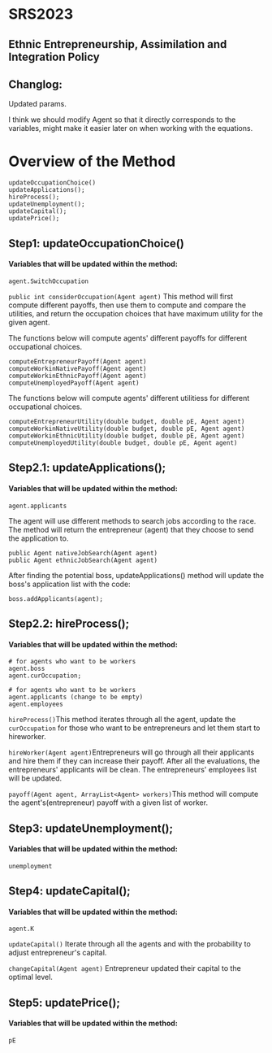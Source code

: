 # SRS2023
## Ethnic Entrepreneurship, Assimilation and Integration Policy

## Changlog:

Updated params.

I think we should modify Agent so that it directly corresponds to the variables, might make it easier later on when working with the equations.






# Overview of the Method
```
updateOccupationChoice()
updateApplications();
hireProcess();
updateUnemployment();
updateCapital();
updatePrice();
```

## Step1: updateOccupationChoice()
#### Variables that will be updated within the method:
```
agent.SwitchOccupation
```

```public int considerOccupation(Agent agent)```
This method will first compute different payoffs, then use them to compute and compare the utilities, and return the occupation choices that have maximum utility for the given agent.

The functions below will compute agents' different payoffs for different occupational choices.

``` 
computeEntrepreneurPayoff(Agent agent)
computeWorkinNativePayoff(Agent agent)
computeWorkinEthnicPayoff(Agent agent)
computeUnemployedPayoff(Agent agent)
```

The functions below will compute agents' different utilitiess for different occupational choices.

```
computeEntrepreneurUtility(double budget, double pE, Agent agent)
computeWorkinNativeUtility(double budget, double pE, Agent agent)
computeWorkinEthnicUtility(double budget, double pE, Agent agent)
computeUnemployedUtility(double budget, double pE, Agent agent)
```

## Step2.1: updateApplications();
#### Variables that will be updated within the method:
```
agent.applicants
```

The agent will use different methods to search jobs according to the race. The method will return the entrepreneur (agent) that they choose to send the application to.

```
public Agent nativeJobSearch(Agent agent)
public Agent ethnicJobSearch(Agent agent)
```
After finding the potential boss,  updateApplications() method will  update the boss's application list with the code:
```
boss.addApplicants(agent);
```

## Step2.2: hireProcess();
#### Variables that will be updated within the method:
```
# for agents who want to be workers
agent.boss 
agent.curOccupation;

# for agents who want to be workers
agent.applicants (change to be empty)
agent.employees
```
```hireProcess()```This method iterates through all the agent, update the ``` curOccupation``` for those who want to be entrepreneurs and let them start to hireworker.

```hireWorker(Agent agent)```Entrepreneurs will go through all their applicants and hire them if they can increase their payoff. After all the evaluations, the entrepreneurs' applicants will be clean. The entrepreneurs' employees list will be updated.

```payoff(Agent agent, ArrayList<Agent> workers)```This method will compute the agent's(entrepreneur) payoff with a given list of worker.

## Step3: updateUnemployment();
#### Variables that will be updated within the method:
```
unemployment
```

## Step4: updateCapital();
#### Variables that will be updated within the method:
```
agent.K
```
```updateCapital()```  Iterate through all the agents and with the probability to adjust entrepreneur's capital.

```changeCapital(Agent agent)``` Entrepreneur updated their capital to the optimal level.


## Step5: updatePrice();
#### Variables that will be updated within the method:
```
pE
```
